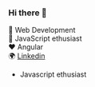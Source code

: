 ### Hi there 👋

🌱 Web Development\
🔭 JavaScript ethusiast\
:heart: Angular\
:earth_africa: [Linkedin](https://www.linkedin.com/in/adityaadhikari15/)


* Javascript ethusiast
<!--
**adityaadhikari15/adityaadhikari15** is a ✨ _special_ ✨ repository because its `README.md` (this file) appears on your GitHub profile.

Here are some ideas to get you started:
- 🔭 I’m currently working on .
- 🌱 I’m currently learning ...
- 👯 I’m looking to collaborate on ...
- 🤔 I’m looking for help with ...
- 💬 Ask me about ...
- 📫 How to reach me: ...
- 😄 Pronouns: ...
- ⚡ Fun fact: ...
